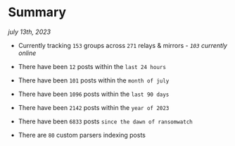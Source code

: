 
# Summary
_july 13th, 2023_

- Currently tracking `153` groups across `271` relays & mirrors - _`103` currently online_

- There have been `12` posts within the `last 24 hours`

- There have been `101` posts within the `month of july`

- There have been `1096` posts within the `last 90 days`

- There have been `2142` posts within the `year of 2023`

- There have been `6833` posts `since the dawn of ransomwatch`

- There are `80` custom parsers indexing posts
